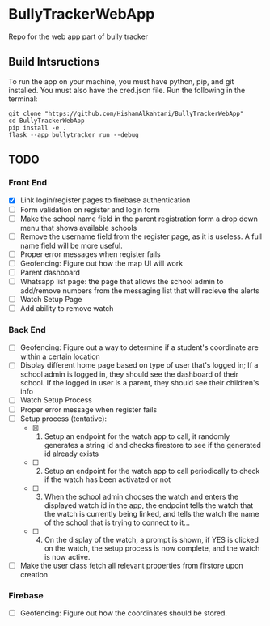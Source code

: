 # BullyTrackerWebApp

Repo for the web app part of bully tracker

## Build Intsructions

To run the app on your machine, you must have python, pip, and git installed. You must also have the cred.json file. Run the following in the terminal:

```shell
git clone "https://github.com/HishamAlkahtani/BullyTrackerWebApp"
cd BullyTrackerWebApp
pip install -e .
flask --app bullytracker run --debug
```

## TODO

### Front End
- [X] Link login/register pages to firebase authentication
- [ ] Form validation on register and login form
- [ ] Make the school name field in the parent registration form a drop down menu that shows available schools
- [ ] Remove the username field from the register page, as it is useless. A full name field will be more useful.
- [ ] Proper error messages when register fails
- [ ] Geofencing: Figure out how the map UI will work
- [ ] Parent dashboard
- [ ] Whatsapp list page: the page that allows the school admin to add/remove numbers from the messaging list that will recieve the alerts
- [ ] Watch Setup Page
- [ ] Add ability to remove watch
### Back End
- [ ] Geofencing: Figure out a way to determine if a student's coordinate are within a certain location
- [ ] Display different home page based on type of user that's logged in; If a school admin is logged in, they should see the dashboard of their school. If the logged in user is a parent, they should see their children's info
- [ ] Watch Setup Process
- [ ] Proper error message when register fails
- [ ] Setup process (tentative):
    - [X] 1) Setup an endpoint for the watch app to call, it randomly generates a string id and checks firestore to see if the generated id already exists
    - [ ] 2) Setup an endpoint for the watch app to call periodically to check if the watch has been activated or not
    - [ ] 3) When the school admin chooses the watch and enters the displayed watch id in the app, the endpoint tells the watch that the watch is currently being linked, and tells the watch the name of the school that is trying to connect to it...
    - [ ] 4) On the display of the watch, a prompt is shown, if YES is clicked on the watch, the setup process is now complete, and the watch is now active.
- [ ] Make the user class fetch all relevant properties from firstore upon creation
### Firebase
- [ ] Geofencing: Figure out how the coordinates should be stored.
